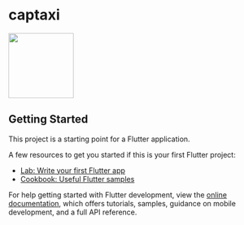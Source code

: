 # captaxi

<img src="https://user-images.githubusercontent.com/54651622/219909812-e43a48fc-cac5-4cc2-ab4f-1e38fcb3136a.jpeg" width="128"/>

## Getting Started

This project is a starting point for a Flutter application.

A few resources to get you started if this is your first Flutter project:

- [Lab: Write your first Flutter app](https://docs.flutter.dev/get-started/codelab)
- [Cookbook: Useful Flutter samples](https://docs.flutter.dev/cookbook)

For help getting started with Flutter development, view the
[online documentation](https://docs.flutter.dev/), which offers tutorials,
samples, guidance on mobile development, and a full API reference.
